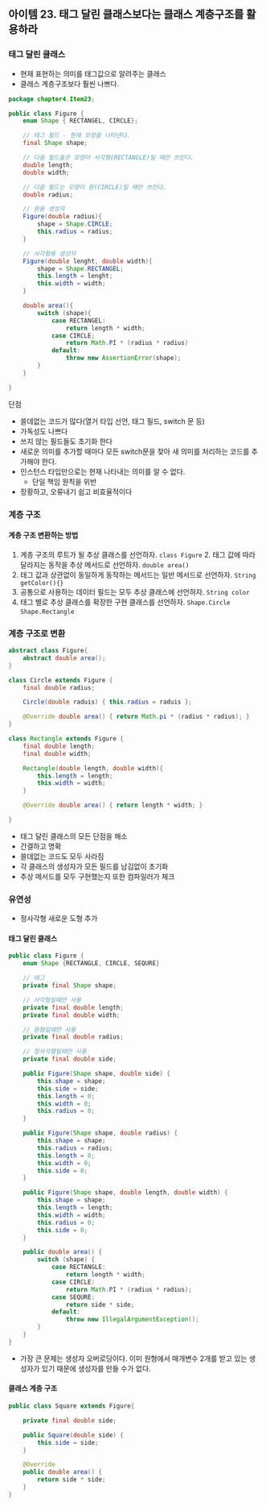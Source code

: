 ## 아이템 23. 태그 달린 클래스보다는 클래스 계층구조를 활용하라

### 태그 달린 클래스

- 현재 표현하는 의미를 태그값으로 알려주는 클래스
- 클래스 계층구조보다 훨씬 나쁘다.

```java
package chapter4.Item23;

public class Figure {
    enum Shape { RECTANGEL, CIRCLE};

    // 태그 필드 - 현재 모양을 나타낸다.
    final Shape shape;

    // 다음 필드들은 모양이 사각형(RECTANGLE)일 때만 쓰인다.
    double length;
    double width;

    // 다음 필드는 모양이 원(CIRCLE)일 때만 쓰인다.
    double radius;

    // 원용 생성자
    Figure(double radius){
        shape = Shape.CIRCLE;
        this.radius = radius;
    }

    // 사각형용 생성자
    Figure(double lenght, double width){
        shape = Shape.RECTANGEL;
        this.length = lenght;
        this.width = width;
    }

    double area(){
        switch (shape){
            case RECTANGEL:
                return length * width;
            case CIRCLE;
                return Math.PI * (radius * radius)
            default:
                throw new AssertionError(shape);
        }
    }

}
```

단점
- 쓸데없는 코드가 많다(열거 타입 선언, 태그 필드, switch 문 등)
- 가독성도 나쁘다
- 쓰지 않는 필드들도 초기화 한다
- 새로운 의미를 추가할 때마다 모든 switch문을 찾아 새 의미를 처리하는 코드를 추가해야 한다.
- 인스턴스 타입만으로는 현재 나타내는 의미를 알 수 없다.
  - 단일 책임 원칙을 위반
- 장황하고, 오류내기 쉽고 비효율적이다

### 계층 구조
#### 계층 구조 변환하는 방법
1. 계층 구조의 루트가 될 추상 클래스를 선언하자.
    `class Figure`
   2. 태그 값에 따라 달라지는 동작을 추상 메서드로 선언하자.
   `double area()`
3. 태그 값과 상관없이 동일하게 동작하는 메서드는 일반 메서드로 선언하자.
    `String getColor(){}`
4. 공통으로 사용하는 데이터 필드는 모두 추상 클래스에 선언하자.
    `String color`
5. 태그 별로 추상 클래스를 확장한 구현 클래스를 선언하자.
    `Shape.Circle`
    `Shape.Rectangle`

### 계층 구조로 변환
```java
abstract class Figure{
    abstract double area();
}

class Circle extends Figure {
    final double radius;

    Circle(double raduis) { this.radius = raduis };

    @Override double area() { return Math.pi * (radius * radius); }
}

class Rectangle extends Figure {
    final double length;
    final double width;

    Rectangle(double length, double width){
        this.length = length;
        this.width = width;
    }

    @Override double area() { return length * width; }

}
```
- 태그 달린 클래스의 모든 단점을 해소
- 간결하고 명확
- 쓸데없는 코드도 모두 사라짐
- 각 클래스의 생성자가 모든 필드를 남김없이 초기화
- 추상 메서드를 모두 구현했는지 또한 컴파일러가 체크

### 유연성
- 정사각형 새로운 도형 추가
#### 태그 달린 클래스
```java
public class Figure {
    enum Shape {RECTANGLE, CIRCLE, SEQURE}

    // 태그
    private final Shape shape;

    // 사각형일때만 사용
    private final double length;
    private final double width;

    // 원형일때만 사용
    private final double radius;

    // 정사각형일때만 사용
    private final double side;

    public Figure(Shape shape, double side) {
        this.shape = shape;
        this.side = side;
        this.length = 0;
        this.width = 0;
        this.radius = 0;
    }

    public Figure(Shape shape, double radius) {
        this.shape = shape;
        this.radius = radius;
        this.length = 0;
        this.width = 0;
        this.side = 0;
    }

    public Figure(Shape shape, double length, double width) {
        this.shape = shape;
        this.length = length;
        this.width = width;
        this.radius = 0;
        this.side = 0;
    }

    public double area() {
        switch (shape) {
            case RECTANGLE:
                return length * width;
            case CIRCLE:
                return Math.PI * (radius * radius);
            case SEQURE:
                return side * side;
            default:
                throw new IllegalArgumentException();
        }
    }
}
```
- 가장 큰 문제는 생성자 오버로딩이다. 이미 원형에서 매개변수 2개를 받고 있는 생성자가 있기 때문에 생성자를 만들 수가 없다.

#### 클래스 계층 구조
```java
public class Square extends Figure{

    private final double side;

    public Square(double side) {
        this.side = side;
    }

    @Override
    public double area() {
        return side * side;
    }
}
```
